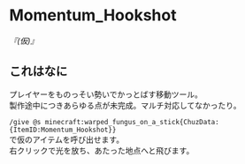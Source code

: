 # Momentum_Hookshot
*『(仮)』*

## これはなに
プレイヤーをものっそい勢いでかっとばす移動ツール。  
製作途中につきあらゆる点が未完成。マルチ対応してなかったり。 
  
```/give @s minecraft:warped_fungus_on_a_stick{ChuzData:{ItemID:Momentum_Hookshot}}```  
で仮のアイテムを呼び出せます。  
右クリックで光を放ち、あたった地点へと飛びます。
